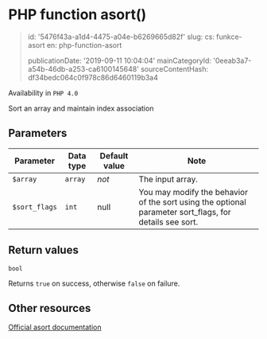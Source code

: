 PHP function asort()
====================

> id: '5476f43a-a1d4-4475-a04e-b6269665d82f'
> slug:
> 	cs: funkce-asort
> 	en: php-function-asort
> 
> publicationDate: '2019-09-11 10:04:04'
> mainCategoryId: '0eeab3a7-a54b-46db-a253-ca6100145648'
> sourceContentHash: df34bedc064c0f978c86d6460119b3a4

Availability in `PHP 4.0`

Sort an array and maintain index association


Parameters
--------------

| Parameter | Data type | Default value | Note |
|-----|-----|-----|-----|
| `$array` | `array` | *not* | The input array. |
| `$sort_flags` | `int` | null | You may modify the behavior of the sort using the optional parameter sort_flags, for details see sort. |


Return values
----------------

`bool`

Returns `true` on success, otherwise `false` on failure.

Other resources
------------

[Official asort documentation](https://www.php.net/manual/en/function.asort.php)
